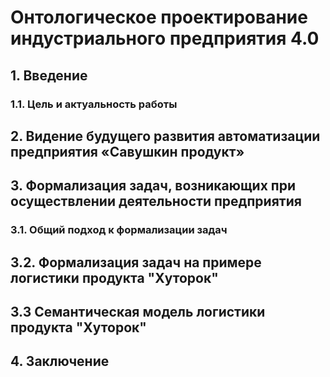 # Онтологическое проектирование индустриального предприятия 4.0

## 1. Введение ## 
### 1.1. Цель и актуальность работы ###
## 2. Видение будущего развития автоматизации предприятия «Савушкин продукт» ##
## 3. Формализация задач, возникающих при осуществлении деятельности предприятия ##
### 3.1. Общий подход к формализации задач ###
## 3.2. Формализация задач на примере логистики продукта "Хуторок" ##
## 3.3 Семантическая модель логистики продукта "Хуторок" ##
## 4. Заключение ##

